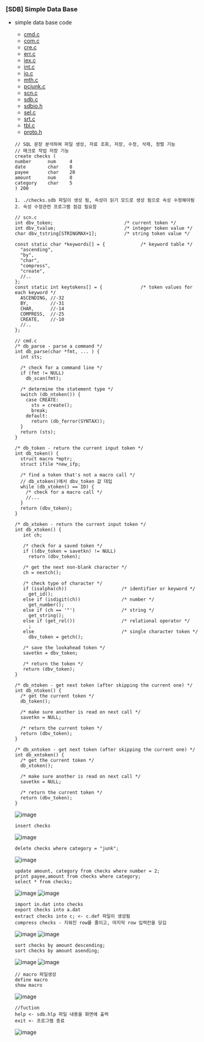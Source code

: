 ### [SDB] Simple Data Base
* simple data base code
    * [cmd.c](https://github.com/csbyun-data/C-Pro/blob/main/chap05/SDB/cmd.c)
    * [com.c](https://github.com/csbyun-data/C-Pro/blob/main/chap05/SDB/com.c)
    * [cre.c](https://github.com/csbyun-data/C-Pro/blob/main/chap05/SDBcre.c)
    * [err.c](https://github.com/csbyun-data/C-Pro/blob/main/chap05/SDB/err.c)
    * [iex.c](https://github.com/csbyun-data/C-Pro/blob/main/chap05/SDB/iex.c)
    * [int.c](https://github.com/csbyun-data/C-Pro/blob/main/chap05/SDB/int.c)
    * [io.c](https://github.com/csbyun-data/C-Pro/blob/main/chap05/SDB/io.c)
    * [mth.c](https://github.com/csbyun-data/C-Pro/blob/main/chap05/SDB/mth.c)
    * [pcjunk.c](https://github.com/csbyun-data/C-Pro/blob/main/chap05/SDB/pcjunk.c)
    * [scn.c](https://github.com/csbyun-data/C-Pro/blob/main/chap05/SDB/scn.c)
    * [sdb.c](https://github.com/csbyun-data/C-Pro/blob/main/chap05/SDB/sdb.c)
    * [sdbio.h](https://github.com/csbyun-data/C-Pro/blob/main/chap05/SDB/sdbio.h)
    * [sel.c](https://github.com/csbyun-data/C-Pro/blob/main/chap05/SDB/sel.c)
    * [srt.c](https://github.com/csbyun-data/C-Pro/blob/main/chap05/SDB/srt.c)
    * [tbl.c](https://github.com/csbyun-data/C-Pro/blob/main/chap05/SDB/tbl.c)
    * [proto.h](https://github.com/csbyun-data/C-Pro/blob/main/chap05/SDB/_proto.h)
    ```
    // SQL 문장 분석하여 파일 생성, 자료 조회, 저장, 수정, 삭제, 정렬 기능
    // 매크로 작업 저장 기능
    create checks (
    number      num     4
    date        char    8
    payee       char    20
    amount      num     8
    category    char    5
    ) 200

    1. ./checks.sdb 파일이 생성 됨, 속성이 읽기 모드로 생성 됨으로 속성 수정해야됨
    2. 속성 수정관련 프로그램 점검 필요함
    ```
    ```
    // scn.c
    int dbv_token;                          /* current token */
    int dbv_tvalue;                         /* integer token value */
    char dbv_tstring[STRINGMAX+1];          /* string token value */
    
    const static char *keywords[] = {             /* keyword table */
      "ascending",
      "by",
      "char",
      "compress",
      "create",
      //..
    };
    const static int keytokens[] = {              /* token values for each keyword */
      ASCENDING, //-32
      BY,        //-31
      CHAR,      //-14
      COMPRESS,  //-25
      CREATE,    //-10
      //..
    };
    ```
    ```
    // cmd.c
    /* db_parse - parse a command */
    int db_parse(char *fmt, ... ) {
      int sts;

      /* check for a command line */
      if (fmt != NULL)
        db_scan(fmt);

      /* determine the statement type */
      switch (db_ntoken()) {
        case CREATE:
          sts = create();
          break;
        default:
          return (db_ferror(SYNTAX));
      }
      return (sts);
    }
    ```
    ```
    /* db_token - return the current input token */
    int db_token() {
      struct macro *mptr;
      struct ifile *new_ifp;
   
      /* find a token that's not a macro call */
      // db_xtoken()에서 dbv_token 값 대입 
      while (db_xtoken() == ID) {
        /* check for a macro call */
        //...
      }
      return (dbv_token);
    }

    /* db_xtoken - return the current input token */
    int db_xtoken() {
       int ch;
   
       /* check for a saved token */
       if ((dbv_token = savetkn) != NULL)
         return (dbv_token);
   
       /* get the next non-blank character */
       ch = nextch();
   
       /* check type of character */
       if (isalpha(ch))                    /* identifier or keyword */
         get_id();
       else if (isdigit(ch))               /* number */
         get_number();
       else if (ch == '"')                 /* string */
         get_string();
       else if (get_rel())                 /* relational operator */
         ;
       else                                /* single character token */
         dbv_token = getch();
   
       /* save the lookahead token */
       savetkn = dbv_token;
   
       /* return the token */
       return (dbv_token);
    }
           
    /* db_ntoken - get next token (after skipping the current one) */
    int db_ntoken() {
      /* get the current token */
      db_token();
   
      /* make sure another is read on next call */
      savetkn = NULL;
   
      /* return the current token */
      return (dbv_token);
    }

    /* db_xntoken - get next token (after skipping the current one) */
    int db_xntoken() {
      /* get the current token */
      db_xtoken();

      /* make sure another is read on next call */
      savetkn = NULL;

      /* return the current token */
      return (dbv_token);
    }    
    ```
    ![image](https://github.com/user-attachments/assets/c4c26f22-f863-4b8c-ad0c-ff739bd0912f)
    ```
    insert checks
    ```
    ![image](https://github.com/user-attachments/assets/e583607d-f0a8-4268-bd85-57ddb5409870)
    ```
    delete checks where category = "junk";
    ```
    ![image](https://github.com/user-attachments/assets/165be257-c102-4f7e-8470-b825f2042788)
    ```
    update amount, category from checks where number = 2;
    print payee,amount from checks where category;
    select * from checks;
    ```
    ![image](https://github.com/user-attachments/assets/91e22ab9-f1fc-4bac-a776-f1e4ecd8ef1d)
    ![image](https://github.com/user-attachments/assets/0e99360b-9ec8-4c71-9619-6bf8e957ff6f)

    ```
    import in.dat into checks
    export checks into a.dat
    extract checks into c; <- c.def 파일이 생성됨
    compress checks - 지워진 row를 줄이고, 마지막 row 입력칸을 당김
    ```
    ![image](https://github.com/user-attachments/assets/b25f6712-38e5-44fd-9ec5-90a77dd1949a)
    ![image](https://github.com/user-attachments/assets/e0412b88-8418-4337-8a4b-f9316c4c8d6f)
    ```
    sort checks by amount descending;
    sort checks by amount asending;
    ```
    ![image](https://github.com/user-attachments/assets/ee946edd-cf7e-42c2-a58d-d02efe232998)
    ![image](https://github.com/user-attachments/assets/b86e1720-52fc-47c0-8873-d380968a9062)
    ```
    // macro 파일생성
    define macro
    show macro
    ```
    ![image](https://github.com/user-attachments/assets/6e7900a2-cfde-4535-a234-e508c209885e)
    ```
    //fuction
    help <- sdb.hlp 파일 내용을 화면에 출력
    exit <- 프로그램 종료
    ```
    ![image](https://github.com/user-attachments/assets/125068ed-becc-41a1-b35d-22cd79b9dfa5)





    
